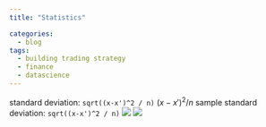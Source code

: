 ```yaml
---
title: "Statistics"

categories:
  - blog
tags:
  - building trading strategy
  - finance
  - datascience
---
```


standard deviation: `sqrt((x-x')^2 / n)` $(x-x')^2 / n$
sample standard deviation: `sqrt((x-x')^2 / n)`
<img src="https://render.githubusercontent.com/render/math?math=e^{i \pi} = -1">
<img src="https://render.githubusercontent.com/render/math?math=e^{i%20\pi}%20=%20-1">
